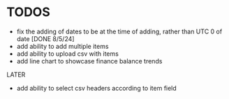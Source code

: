 # TODOS

- fix the adding of dates to be at the time of adding, rather than UTC 0 of date [DONE 8/5/24]
- add ability to add multiple items
- add ability to upload csv with items
- add line chart to showcase finance balance trends

LATER

- add ability to select csv headers according to item field